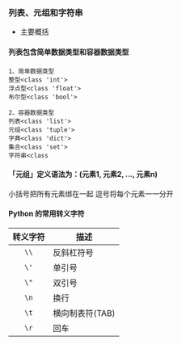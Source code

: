 ### 列表、元组和字符串
- 主要概括
#### 列表包含简单数据类型和容器数据类型
```
1、简单数据类型
整型<class 'int'>
浮点型<class 'float'>
布尔型<class 'bool'>

2、容器数据类型
列表<class 'list'>
元组<class 'tuple'>
字典<class 'dict'>
集合<class 'set'>
字符串<class 
```
#### 「元组」定义语法为：(元素1, 元素2, ..., 元素n)

小括号把所有元素绑在一起
逗号将每个元素一一分开

#### Python 的常用转义字符


转义字符 | 描述
:---:|---
`\\` | 反斜杠符号
`\'` | 单引号
`\"` | 双引号
`\n` | 换行
`\t` | 横向制表符(TAB)
`\r` | 回车
